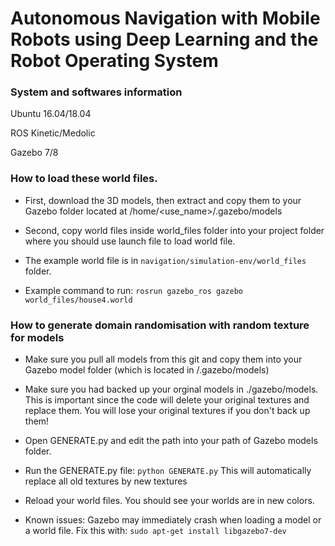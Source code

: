 # Autonomous Navigation with Mobile Robots using Deep Learning and the Robot Operating System	


### System and softwares information 

Ubuntu 16.04/18.04

ROS Kinetic/Medolic

Gazebo 7/8


### How to load these world files.

- First, download the 3D models, then extract and copy them to your Gazebo folder located at /home/<use_name>/.gazebo/models

- Second, copy world files inside world_files folder into your project folder where you should use launch file to load world file. 

- The example world file is in `navigation/simulation-env/world_files` folder.

- Example command to run: `rosrun gazebo_ros gazebo world_files/house4.world`


### How to generate domain randomisation with random texture for models 

- Make sure you pull all models from this git and copy them into your Gazebo model folder (which is located in /.gazebo/models)

- Make sure you had backed up your orginal models in ./gazebo/models. This is important since the code will delete your original textures and replace them. You will lose your original textures if you don't back up them! 

- Open GENERATE.py and edit the path into your path of Gazebo models folder. 

- Run the GENERATE.py file: `python GENERATE.py`  This will automatically replace all old textures by new textures 

- Reload your world files. You should see your worlds are in new colors. 

- Known issues: Gazebo may immediately crash when loading a model or a world file. Fix this with: `sudo apt-get install libgazebo7-dev`
